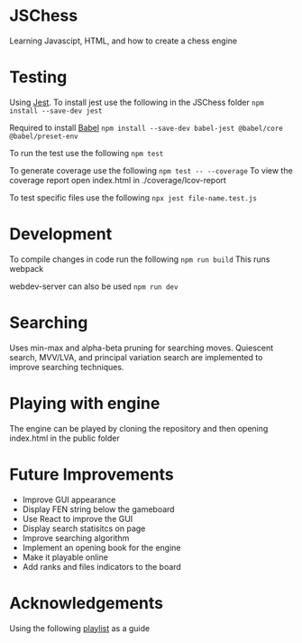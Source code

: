 # JSChess

Learning Javascipt, HTML, and how to create a chess engine

# Testing

Using [Jest](https://jestjs.io/). To install jest use the following in the JSChess folder
    ```
npm install --save-dev jest
    ```

Required to install [Babel](https://babeljs.io/)
    ```
npm install --save-dev babel-jest @babel/core @babel/preset-env
    ```

To run the test use the following
    ```
npm test
    ```

To generate coverage use the following
    ```
npm test -- --coverage
    ```
To view the coverage report open index.html in ./coverage/lcov-report

To test specific files use the following
    ```
    npx jest file-name.test.js
    ```

# Development

To compile changes in code run the following
    ```
npm run build
    ```
This runs webpack

webdev-server can also be used
    ```
npm run dev
    ```

# Searching

Uses min-max and alpha-beta pruning for searching moves.
Quiescent search, MVV/LVA, and principal variation search are implemented to improve searching techniques.

# Playing with engine
The engine can be played by cloning the repository and then opening index.html in the public folder

# Future Improvements

- Improve GUI appearance
- Display FEN string below the gameboard
- Use React to improve the GUI
- Display search statisitcs on page
- Improve searching algorithm
- Implement an opening book for the engine
- Make it playable online
- Add ranks and files indicators to the board

# Acknowledgements

Using the following [playlist](https://www.youtube.com/watch?v=2eA0bD3wV3Q&list=PLZ1QII7yudbe4gz2gh9BCI6VDA-xafLog&index=1) as a guide
